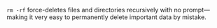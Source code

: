 `rm -rf` force-deletes files and directories recursively with no prompt—making it very easy to permanently delete important data by mistake.



